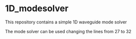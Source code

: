 # 1D_modesolver
This repository contains a simple 1D waveguide mode solver

The mode solver can be used changing the lines from 27 to 32 
